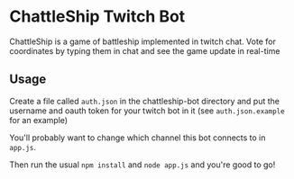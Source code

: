 ChattleShip Twitch Bot
======================

ChattleShip is a game of battleship implemented in twitch chat. Vote for
coordinates by typing them in chat and see the game update in real-time

## Usage
Create a file called `auth.json` in the chattleship-bot directory and put
the username and oauth token for your twitch bot in it (see
`auth.json.example` for an example)

You'll probably want to change which channel this bot connects to in
`app.js`.

Then run the usual `npm install` and `node app.js` and you're good to go!

